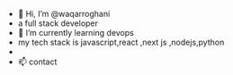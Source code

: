 - 👋 Hi, I’m @waqarroghani
-  a full stack developer
- 🌱 I’m currently learning devops
- my tech stack is javascript,react ,next js ,nodejs,python
- 
- 📫 contact 

<!---
waqarroghani/waqarroghani is a ✨ special ✨ repository because its `README.md` (this file) appears on your GitHub profile.
You can click the Preview link to take a look at your changes.
--->
